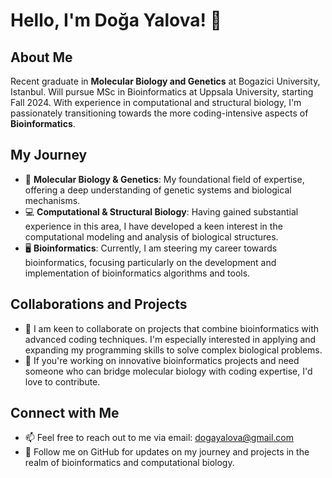 # Hello, I'm Doğa Yalova! 👋

## About Me
Recent graduate in **Molecular Biology and Genetics** at Bogazici University, Istanbul. Will pursue MSc in Bioinformatics at Uppsala University, starting Fall 2024. With experience in computational and structural biology, I'm passionately transitioning towards the more coding-intensive aspects of **Bioinformatics**.

## My Journey
- 🧬 **Molecular Biology & Genetics**: My foundational field of expertise, offering a deep understanding of genetic systems and biological mechanisms.
- 💻 **Computational & Structural Biology**: Having gained substantial experience in this area, I have developed a keen interest in the computational modeling and analysis of biological structures.
- 🖥️ **Bioinformatics**: Currently, I am steering my career towards bioinformatics, focusing particularly on the development and implementation of bioinformatics algorithms and tools.

## Collaborations and Projects
- 💞️ I am keen to collaborate on projects that combine bioinformatics with advanced coding techniques. I'm especially interested in applying and expanding my programming skills to solve complex biological problems.
- 🤝 If you're working on innovative bioinformatics projects and need someone who can bridge molecular biology with coding expertise, I'd love to contribute.

## Connect with Me
- 📫 Feel free to reach out to me via email: [dogayalova@gmail.com](mailto:dogayalova@gmail.com)
- 🔗 Follow me on GitHub for updates on my journey and projects in the realm of bioinformatics and computational biology.


<!---
dogayalova/dogayalova is a ✨ special ✨ repository because its `README.md` (this file) appears on your GitHub profile.
You can click the Preview link to take a look at your changes.
--->
